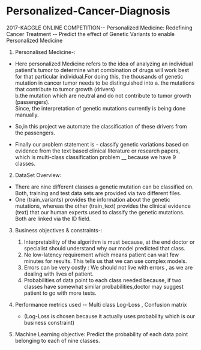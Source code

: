 # Personalized-Cancer-Diagnosis
2017-KAGGLE ONLINE COMPETITION--  Personalized Medicine: Redefining Cancer Treatment -- Predict the effect of Genetic Variants to enable Personalized Medicine

1. Personalised Medicine-:
- Here personalized Medicine refers to the idea of analyzing an individual patient's tumor to determine what combination of drugs will work best for that particular individual.For doing this, the thousands of genetic mutation in cancer tumor needs to be distinguished into            a. the mutations that contribute to tumor growth (drivers)                                                        
      b.the mutation which are neutral and do not contribute to tumor growth (passengers).             
Since, the interpretation of genetic mutations currently is being done manually.
- So,in this project we automate the classification of these drivers from the passengers.

- Finally our problem statement is - classify genetic variations based on evidence from the text based clinical literature or research papers, which is multi-class classification problem __ because we have 9 classes.

2. DataSet Overview:
- There are nine different classes a genetic mutation can be classified on. Both, training and test data sets are provided via two different files. 
- One (train_variants) provides the information about the genetic mutations, whereas the other (train_text) provides the clinical evidence (text) that our human experts used to classify the genetic mutations. Both are linked via the ID field. 

3. Business objectives & constraints-:
   1. Interpretability of the algorithm is must because, at the end doctor or specialist should understand why our model predicted that      class.                 
   2. No low-latency requirement which means patient can wait few minutes for results. This tells us that we can use complex models.
   3. Errors can be very costly : We should not live with errors , as we are dealing with lives of patient.
   4. Probabilities of data point to each class needed because, if two classes have somewhat similar probabilities,doctor may suggest        patient to go with more tests.

4. Performance metrics used -- Multi class Log-Loss , Confusion matrix
   - (Log-Loss is chosen because it actually uses probability which is our business constraint)

5. Machine Learning objective: Predict the probability of each data point belonging to each of nine classes.

